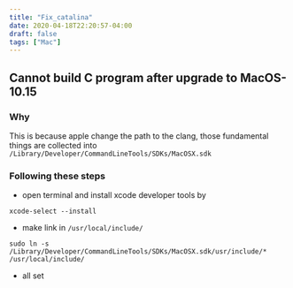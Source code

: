 ```yaml
---
title: "Fix_catalina"
date: 2020-04-18T22:20:57-04:00
draft: false
tags: ["Mac"]
---
```


## Cannot build C program after upgrade to MacOS-10.15

### Why

This is because apple change the path to the clang, those fundamental things are collected into `/Library/Developer/CommandLineTools/SDKs/MacOSX.sdk`

### Following these steps

- open terminal and install xcode developer tools by 

`xcode-select --install`

- make link in `/usr/local/include/`

`sudo ln -s /Library/Developer/CommandLineTools/SDKs/MacOSX.sdk/usr/include/* /usr/local/include/`

- all set
